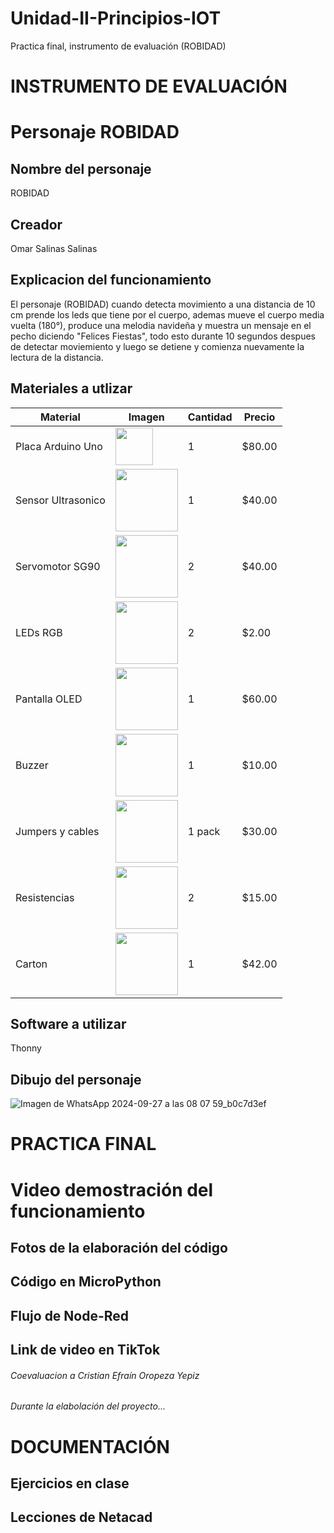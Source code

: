 # Unidad-II-Principios-IOT
Practica final, instrumento de evaluación (ROBIDAD)

# INSTRUMENTO DE EVALUACIÓN
# Personaje ROBIDAD
## Nombre del personaje
ROBIDAD

## Creador
Omar Salinas Salinas
## Explicacion del funcionamiento
El personaje (ROBIDAD) cuando detecta movimiento a una distancia de 10 cm prende los leds que tiene por el cuerpo, ademas mueve el cuerpo media vuelta (180°), produce una melodia navideña y muestra un mensaje en el pecho diciendo "Felices Fiestas", todo esto durante 10 segundos despues de detectar moviemiento y luego se detiene y comienza nuevamente la lectura de la distancia.

## Materiales a utlizar
| Material         | Imagen | Cantidad | Precio  |
|------------------|-------------------------------------------------------------------------------------------------------------|----------|---------|
| Placa Arduino Uno | <img src="https://github.com/user-attachments/assets/39048c81-c2a8-47e7-b1f0-efc059c6aeee" width="60"/> | 1 | $80.00 |
| Sensor Ultrasonico | <img src="https://www.330ohms.com/cdn/shop/products/photo_A_OS-03261_SensorUltrasonico_HC-SR04_01_1200x1200.png?v=1598042103" width="100"/> | 1 | $40.00 |
| Servomotor SG90 | <img src="https://github.com/user-attachments/assets/8ae1aa9c-0251-4731-b013-a7b8b73f5ba7" width="100"/> | 2 | $40.00 |
| LEDs RGB | <img src="https://github.com/user-attachments/assets/0ef372bf-1c11-4ae0-9dfb-b34800260e96" width="100"/> | 2 | $2.00 |
| Pantalla OLED | <img src="https://github.com/user-attachments/assets/58cc6ea6-59d0-4d65-a39e-90c917803234" width="100"/> | 1 | $60.00 |
| Buzzer | <img src="https://github.com/user-attachments/assets/cd8d664c-87e8-4462-ad53-9b355c68a740" width="100"/> | 1 | $10.00 |
| Jumpers y cables | <img src="https://github.com/user-attachments/assets/a280353d-bdbf-47d8-9919-6c51b14fe28b" width="100"/> | 1 pack | $30.00 |
| Resistencias | <img src="https://github.com/user-attachments/assets/328da7ee-7586-4beb-8869-fc11694266de" width="100"/> | 2 | $15.00 |
| Carton | <img src="https://github.com/user-attachments/assets/3ebfd4ba-f5f6-4d3a-84a9-6060d9243c37" width="100"/> | 1 | $42.00 |

## Software a utilizar
Thonny

## Dibujo del personaje
![Imagen de WhatsApp 2024-09-27 a las 08 07 59_b0c7d3ef](https://github.com/user-attachments/assets/b509fe30-0bac-4deb-93d2-32d9b9260347)



# PRACTICA FINAL
<h1>Video demostración del funcionamiento</h1>

<h2>Fotos de la elaboración del código</h2>

<h2>Código en MicroPython</h2>

<h2>Flujo de Node-Red</h2>

<h2>Link de video en TikTok</h2>

<h6>Coevaluacion a Cristian Efraín Oropeza Yepiz<h6>
Durante la elabolación del proyecto...


# DOCUMENTACIÓN
## Ejercicios en clase


## Lecciones de Netacad

